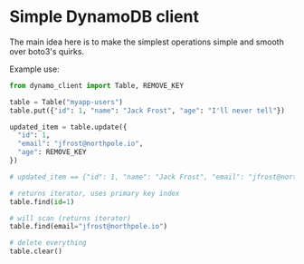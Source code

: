 # Simple DynamoDB client

The main idea here is to make the simplest operations simple and smooth over boto3's quirks.

Example use:

```python
from dynamo_client import Table, REMOVE_KEY

table = Table("myapp-users")
table.put({"id": 1, "name": "Jack Frost", "age": "I'll never tell"})

updated_item = table.update({
  "id": 1,
  "email": "jfrost@northpole.io",
  "age": REMOVE_KEY
})

# updated_item == {"id": 1, "name": "Jack Frost", "email": "jfrost@northpole.io"}

# returns iterator, uses primary key index
table.find(id=1)

# will scan (returns iterator)
table.find(email="jfrost@northpole.io")

# delete everything
table.clear()
```